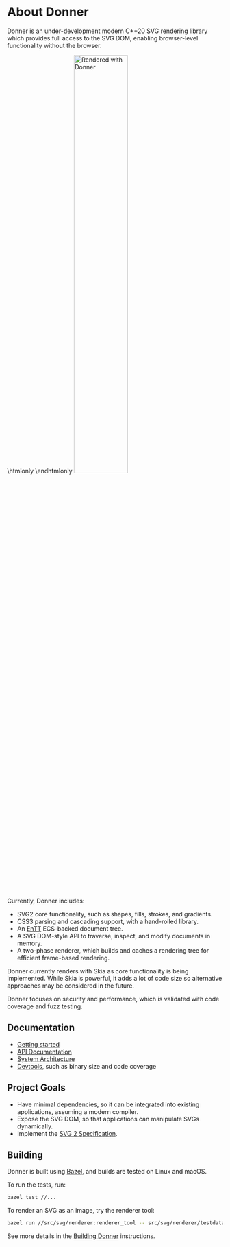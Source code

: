# About Donner

Donner is an under-development modern C++20 SVG rendering library which provides full access to the SVG DOM, enabling browser-level functionality without the browser.

\htmlonly <style>img[src="Ghostscript_Tiger.png"]{width:50%;}</style> \endhtmlonly
![Rendered with Donner](Ghostscript_Tiger.png)

Currently, Donner includes:

- SVG2 core functionality, such as shapes, fills, strokes, and gradients.
- CSS3 parsing and cascading support, with a hand-rolled library.
- An [EnTT](https://github.com/skypjack/entt) ECS-backed document tree.
- A SVG DOM-style API to traverse, inspect, and modify documents in memory.
- A two-phase renderer, which builds and caches a rendering tree for efficient frame-based rendering.

Donner currently renders with Skia as core functionality is being implemented. While Skia is powerful, it adds a lot of code size so alternative approaches may be considered in the future.

Donner focuses on security and performance, which is validated with code coverage and fuzz testing.

## Documentation

- [Getting started](getting_started.md)
- [API Documentation](namespaces.html)
- [System Architecture](architecture.md)
- [Devtools](devtools/index.md), such as binary size and code coverage

## Project Goals

- Have minimal dependencies, so it can be integrated into existing applications, assuming a modern compiler.
- Expose the SVG DOM, so that applications can manipulate SVGs dynamically.
- Implement the [SVG 2 Specification](https://www.w3.org/TR/SVG2/).

## Building

Donner is built using [Bazel](https://bazel.build/), and builds are tested on Linux and macOS.

To run the tests, run:

```sh
bazel test //...
```

To render an SVG as an image, try the renderer tool:

```sh
bazel run //src/svg/renderer:renderer_tool -- src/svg/renderer/testdata/Ghostscript_Tiger.svg
```

See more details in the [Building Donner](internal/building.md) instructions.
